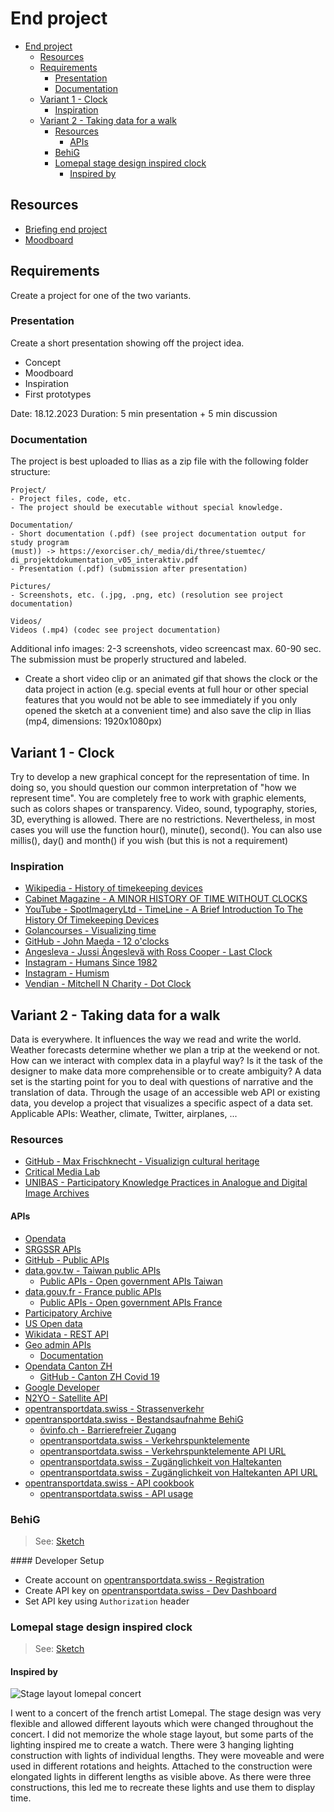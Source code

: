 # End project

- [End project](#end-project)
  - [Resources](#resources)
  - [Requirements](#requirements)
    - [Presentation](#presentation)
    - [Documentation](#documentation)
  - [Variant 1 - Clock](#variant-1---clock)
    - [Inspiration](#inspiration)
  - [Variant 2 - Taking data for a walk](#variant-2---taking-data-for-a-walk)
    - [Resources](#resources-1)
      - [APIs](#apis)
    - [BehiG](#behig)
    - [Lomepal stage design inspired clock](#lomepal-stage-design-inspired-clock)
      - [Inspired by](#inspired-by)


## Resources

- [Briefing end project](Briefing%20Kickstart%20Prog%202023.pdf)
- [Moodboard](https://miro.com/app/board/uXjVNP36mxQ=/?share_link_id=933066774215)

## Requirements

Create a project for one of the two variants.

### Presentation

Create a short presentation showing off the project idea.

- Concept
- Moodboard
- Inspiration
- First prototypes

Date: 18.12.2023
Duration: 5 min presentation + 5 min discussion

### Documentation

The project is best uploaded to Ilias as a zip file with the following folder structure:

```
Project/
- Project files, code, etc.
- The project should be executable without special knowledge.

Documentation/
- Short documentation (.pdf) (see project documentation output for study program
(must)) -> https://exorciser.ch/_media/di/three/stuemtec/
di_projektdokumentation_v05_interaktiv.pdf
- Presentation (.pdf) (submission after presentation)

Pictures/
- Screenshots, etc. (.jpg, .png, etc) (resolution see project documentation)

Videos/
Videos (.mp4) (codec see project documentation)
```

Additional info images: 2-3 screenshots, video screencast max. 60-90 sec.
The submission must be properly structured and labeled.

- Create a short video clip or an animated gif that shows the clock or the data project in action (e.g. special events at full hour or other special features that you would not be able to see immediately if you only opened the sketch at a convenient time) and also save the clip in Ilias (mp4, dimensions: 1920x1080px)

## Variant 1 - Clock

Try to develop a new graphical concept for the representation of time. In doing so, you should question our common interpretation of "how we represent time". You are completely free to work with graphic elements, such as colors shapes or transparency.
Video, sound, typography, stories, 3D, everything is allowed. There are no restrictions. Nevertheless, in most cases you will use the function hour(), minute(), second(). You can also use millis(), day() and month() if you wish (but this is not a requirement)

### Inspiration

- [Wikipedia - History of timekeeping devices](https://en.wikipedia.org/wiki/History_of_timekeeping_devices)
- [Cabinet Magazine - A MINOR HISTORY OF TIME WITHOUT CLOCKS](https://www.cabinetmagazine.org/issues/29/foer.php)
- [YouTube - SpotImageryLtd - TimeLine - A Brief Introduction To The History Of Timekeeping Devices](https://www.youtube.com/watch?v=At5atF4mKiU)
- [Golancourses - Visualizing time](https://golancourses.net/2015/lectures/visualizing-time/)
- [GitHub - John Maeda - 12 o'clocks](https://codingtrain.github.io/12oclocks/)
- [Angesleva - Jussi Ängeslevä with Ross Cooper - Last Clock](http://angesleva.iki.fi/art/last/)
- [Instagram - Humans Since 1982](https://www.instagram.com/humanssince1982/)
- [Instagram - Humism](https://www.instagram.com/humism/)
- [Vendian - Mitchell N Charity - Dot Clock](http://www.vendian.org/envelope/dir2/day_of_dots/)

## Variant 2 - Taking data for a walk

Data is everywhere. It influences the way we read and write the world. Weather forecasts determine whether we plan a trip at the weekend or not. How can we interact with complex data in a playful way? Is it the task of the designer to make data more comprehensible or to create ambiguity? A data set is the starting point for you to deal with questions of narrative and the translation of data. Through the usage of an accessible web API or existing data, you develop a project that visualizes a specific aspect of a data set.
Applicable APIs: Weather, climate, Twitter, airplanes, ...

### Resources

- [GitHub - Max Frischknecht - Visualizign cultural heritage](https://github.com/baselcodes/BCD2023/tree/main/visualizing-cultural-heritage)
- [Critical Media Lab](https://criticalmedialab.ch/)
- [UNIBAS - Participatory Knowledge Practices in Analogue and Digital Image Archives](https://dbis.dmi.unibas.ch/research/projects/pia/)

#### APIs

- [Opendata](https://opendata.swiss/de)
- [SRGSSR APIs](https://developer.srgssr.ch/api-catalog)
- [GitHub - Public APIs](https://github.com/public-apis/public-apis)
- [data.gov.tw - Taiwan public APIs](https://data.gov.tw/)
  - [Public APIs - Open government APIs Taiwan](https://publicapis.io/open-government-taiwan-api)
- [data.gouv.fr - France public APIs](https://www.data.gouv.fr/fr/)
  - [Public APIs - Open government APIs France](https://publicapis.io/open-government-france-api)
- [Participatory Archive](https://participatory-archives.ch/s/explore)
- [US Open data](https://data.gov/)
- [Wikidata - REST API](https://www.wikidata.org/wiki/Wikidata:REST_API)
- [Geo admin APIs](https://api.geo.admin.ch/)
  - [Documentation](https://www.geo.admin.ch/de/programmierschnittstelle-api)
- [Opendata Canton ZH](https://www.zh.ch/de/politik-staat/opendata.html)
  - [GitHub - Canton ZH Covid 19](https://github.com/openZH/covid_19)
- [Google Developer](https://developers.google.com/maps?hl=de)
- [N2YO - Satellite API](https://www.n2yo.com/api/)
- [opentransportdata.swiss - Strassenverkehr](https://opentransportdata.swiss/de/strassenverkehr/)
- [opentransportdata.swiss - Bestandsaufnahme BehiG](https://opentransportdata.swiss/de/dataset/prm_data)
  - [övinfo.ch - Barrierefreier Zugang](https://www.xn--v-info-vxa.ch/de/datenmanagement/barrierefreier-zugang/erfassung)
  - [opentransportdata.swiss - Verkehrspunktelemente](https://opentransportdata.swiss/de/dataset/didok/resource/28ef7f3d-e793-49c7-a5fe-d22ff63e952b)
  - [opentransportdata.swiss - Verkehrspunktelemente API URL](https://opentransportdata.swiss/de/api/1/util/snippet/api_info.html?resource_id=28ef7f3d-e793-49c7-a5fe-d22ff63e952b)
  - [opentransportdata.swiss - Zugänglichkeit von Haltekanten](https://opentransportdata.swiss/de/dataset/prm_data/resource/5940d7e5-7456-4f02-bb24-f25506036b48)
  - [opentransportdata.swiss - Zugänglichkeit von Haltekanten API URL](https://opentransportdata.swiss/de/api/1/util/snippet/api_info.html?resource_id=5940d7e5-7456-4f02-bb24-f25506036b48)
- [opentransportdata.swiss - API cookbook](https://opentransportdata.swiss/de/cookbook/)
  - [opentransportdata.swiss - API usage](https://opentransportdata.swiss/de/cookbook/verwendung-der-api/)

### BehiG

> See: [Sketch](data%20vis%20behig/dist/)

#### Developer Setup

- Create account on [opentransportdata.swiss - Registration](https://opentransportdata.swiss/de/register)
- Create API key on [opentransportdata.swiss - Dev Dashboard](https://opentransportdata.swiss/de/dev-dashboard/)
- Set API key using `Authorization` header


### Lomepal stage design inspired clock

> See: [Sketch](clock%20lomepal%20stage%20design/dist)

#### Inspired by

![Stage layout lomepal concert](clock%20lomepal%20stage%20design/IMG_6142.jpeg)

I went to a concert of the french artist Lomepal. The stage design was very flexible and allowed different layouts which were changed throughout the concert.
I did not memorize the whole stage layout, but some parts of the lighting inspired me to create a watch.
There were 3 hanging lighting construction with lights of individual lengths. They were moveable and were used in different rotations and heights.
Attached to the construction were elongated lights in different lengths as visible above.
As there were three constructions, this led me to recreate these lights and use them to display time.
